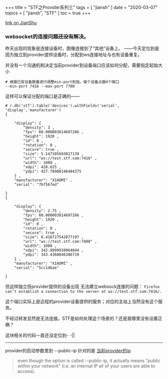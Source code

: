 +++
title = "STF之Provider系列三"
tags = [
    "jiansh"
]
date = "2020-03-07"
topics = [
    "jiansh",
    "STF"
]
toc = true
+++



[link on JianShu](https://www.jianshu.com/p/c956e0ca5163)

### websocket的连接问题~~还没有~~解决。 

昨天出现的现象是连接设备时，图像连接到了“其他”设备上。 ——今天定位到是因为独立到provider提供设备时，分配到ws连接地址与也有设备重复。

并没有一个沟通机制决定当前provider到设备端口应该如何分配，需要指定起始大小
```
# 根据已有设备数量进行调整min-port到指，每个设备占据4个端口
--min-port 7416 --max-port 7700 
```
这样可以保证分配的端口是正确的——
```
# r.db('stf').table('devices').withFields('serial', 'display','manufacturer') 
{

    "display": {
        "density": 3 ,
        "fps": 60.000003814697266 ,
        "height": 1920 ,
        "id": 0 ,
        "rotation": 0 ,
        "secure": true ,
        "size": 5.147105693817139 ,
        "url": "ws://test.stf.com:7416" ,
        "width": 1080 ,
        "xdpi": 428.625 ,
        "ydpi": 427.78900146484375
    } ,
    "manufacturer": "XIAOMI" ,
    "serial": "7bf567ed"

}
{

    "display": {
        "density": 2.75 ,
        "fps": 60.000003814697266 ,
        "height": 1920 ,
        "id": 0 ,
        "rotation": 0 ,
        "secure": true ,
        "size": 6.416727542877197 ,
        "url": "ws://test.stf.com:7408" ,
        "width": 1080 ,
        "xdpi": 342.8999938964844 ,
        "ydpi": 343.4360046386719
    } ,
    "manufacturer": "XIAOMI" ,
    "serial": "5cc1d6ae"

} 
```

但这样独立但provider提供的设备出现 无法建立websock连接的问题： `Firefox can’t establish a connection to the server at ws://test.stf.com:7416/.` 

这个端口实际上是远程的provider设备提供的服务；对应的主站上当然没有这个服务。

不经过转发显然是无法连接。STF是如何处理这个场景的？还是我哪里没有设置正确？

这块相关的代码一直还没定位到- -||

----
provider的启动参数里到 --public-ip 针对的是 [当前provider的ip](https://github.com/openstf/stf/issues/84#issuecomment-141104579)

> even though the option is called --public-ip, it actually means "public within your network" (i.e. an internal IP all of your users are able to access).

